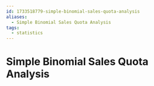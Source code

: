 ```yaml
---
id: 1733518779-simple-binomial-sales-quota-analysis
aliases:
  - Simple Binomial Sales Quota Analysis
tags:
  - statistics
---
```


# Simple Binomial Sales Quota Analysis

